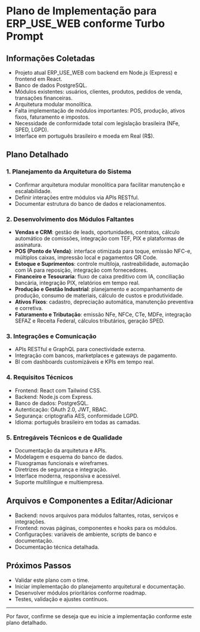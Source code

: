 # Plano de Implementação para ERP_USE_WEB conforme Turbo Prompt

## Informações Coletadas
- Projeto atual ERP_USE_WEB com backend em Node.js (Express) e frontend em React.
- Banco de dados PostgreSQL.
- Módulos existentes: usuários, clientes, produtos, pedidos de venda, transações financeiras.
- Arquitetura modular monolítica.
- Falta implementação de módulos importantes: POS, produção, ativos fixos, faturamento e impostos.
- Necessidade de conformidade total com legislação brasileira (NFe, SPED, LGPD).
- Interface em português brasileiro e moeda em Real (R$).

## Plano Detalhado

### 1. Planejamento da Arquitetura do Sistema
- Confirmar arquitetura modular monolítica para facilitar manutenção e escalabilidade.
- Definir interações entre módulos via APIs RESTful.
- Documentar estrutura do banco de dados e relacionamentos.

### 2. Desenvolvimento dos Módulos Faltantes
- **Vendas e CRM**: gestão de leads, oportunidades, contratos, cálculo automático de comissões, integração com TEF, PIX e plataformas de assinatura.
- **POS (Ponto de Venda)**: interface otimizada para toque, emissão NFC-e, múltiplos caixas, impressão local e pagamentos QR Code.
- **Estoque e Suprimentos**: controle multiloja, rastreabilidade, automação com IA para reposição, integração com fornecedores.
- **Financeiro e Tesouraria**: fluxo de caixa preditivo com IA, conciliação bancária, integração PIX, relatórios em tempo real.
- **Produção e Gestão Industrial**: planejamento e acompanhamento de produção, consumo de materiais, cálculo de custos e produtividade.
- **Ativos Fixos**: cadastro, depreciação automática, manutenção preventiva e corretiva.
- **Faturamento e Tributação**: emissão NFe, NFCe, CTe, MDFe, integração SEFAZ e Receita Federal, cálculos tributários, geração SPED.

### 3. Integrações e Comunicação
- APIs RESTful e GraphQL para conectividade externa.
- Integração com bancos, marketplaces e gateways de pagamento.
- BI com dashboards customizáveis e KPIs em tempo real.

### 4. Requisitos Técnicos
- Frontend: React com Tailwind CSS.
- Backend: Node.js com Express.
- Banco de dados: PostgreSQL.
- Autenticação: OAuth 2.0, JWT, RBAC.
- Segurança: criptografia AES, conformidade LGPD.
- Idioma: português brasileiro em todas as camadas.

### 5. Entregáveis Técnicos e de Qualidade
- Documentação da arquitetura e APIs.
- Modelagem e esquema do banco de dados.
- Fluxogramas funcionais e wireframes.
- Diretrizes de segurança e integração.
- Interface moderna, responsiva e acessível.
- Suporte multilíngue e multiempresa.

## Arquivos e Componentes a Editar/Adicionar
- Backend: novos arquivos para módulos faltantes, rotas, serviços e integrações.
- Frontend: novas páginas, componentes e hooks para os módulos.
- Configurações: variáveis de ambiente, scripts de banco e documentação.
- Documentação técnica detalhada.

## Próximos Passos
- Validar este plano com o time.
- Iniciar implementação do planejamento arquitetural e documentação.
- Desenvolver módulos prioritários conforme roadmap.
- Testes, validação e ajustes contínuos.

---

Por favor, confirme se deseja que eu inicie a implementação conforme este plano detalhado.
